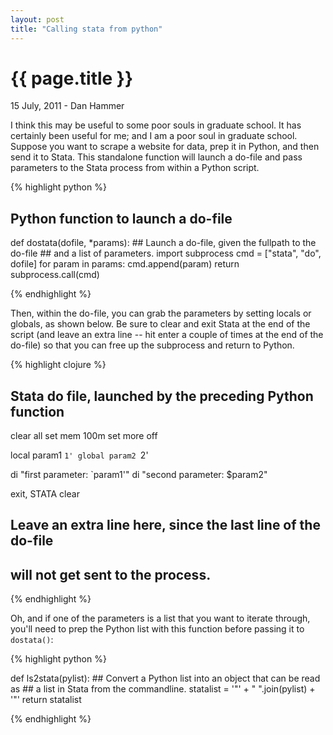 ```yaml
---
layout: post
title: "Calling stata from python"
---
```


{{ page.title }}
================


<p class="meta">15 July, 2011 - Dan Hammer</p>

I think this may be useful to some poor souls in graduate school.  It has certainly been useful for me; and I am a poor soul in graduate school.  Suppose you want to scrape a website for data, prep it in Python, and then send it to Stata.  This standalone function will launch a do-file and pass parameters to the Stata process from within a Python script.

{% highlight python %}
## Python function to launch a do-file 
def dostata(dofile, *params):
    ## Launch a do-file, given the fullpath to the do-file
    ## and a list of parameters.
    import subprocess
    cmd = ["stata", "do", dofile]
    for param in params:
        cmd.append(param)
    return subprocess.call(cmd) 

{% endhighlight %}

Then, within the do-file, you can grab the parameters by setting locals or globals, as shown below.  Be sure to clear and exit Stata at the end of the script (and leave an extra line -- hit enter a couple of times at the end of the do-file) so that you can free up the subprocess and return to Python.

{% highlight clojure %}

## Stata do file, launched by the preceding Python function

clear all
set mem 100m
set more off

local param1 `1'
global param2 `2'

di "first parameter: `param1'"
di "second parameter: $param2"

exit, STATA clear

## Leave an extra line here, since the last line of the do-file
## will not get sent to the process.

{% endhighlight %}

Oh, and if one of the parameters is a list that you want to iterate through, you'll need to prep the Python list with this function before passing it to `dostata()`:

{% highlight python %}

def ls2stata(pylist):
    ## Convert a Python list into an object that can be read as
    ## a list in Stata from the commandline.
    statalist = '"' + " ".join(pylist) + '"'
    return statalist 

{% endhighlight %}
